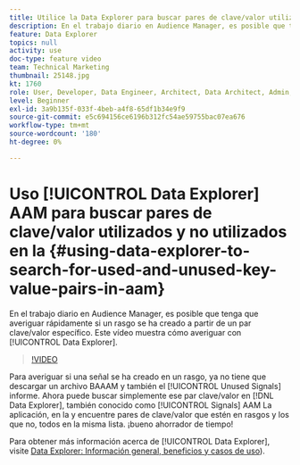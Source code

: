 ```yaml
---
title: Utilice la Data Explorer para buscar pares de clave/valor utilizados y no utilizados
description: En el trabajo diario en Audience Manager, es posible que tenga que averiguar rápidamente si un rasgo se ha creado a partir de un par clave/valor específico. Este vídeo muestra cómo averiguarlo con Data Explorer.
feature: Data Explorer
topics: null
activity: use
doc-type: feature video
team: Technical Marketing
thumbnail: 25148.jpg
kt: 1760
role: User, Developer, Data Engineer, Architect, Data Architect, Admin, Leader
level: Beginner
exl-id: 3a9b135f-033f-4beb-a4f8-65df1b34e9f9
source-git-commit: e5c694156ce6196b312fc54ae59755bac07ea676
workflow-type: tm+mt
source-wordcount: '180'
ht-degree: 0%

---
```


# Uso [!UICONTROL Data Explorer] AAM para buscar pares de clave/valor utilizados y no utilizados en la {#using-data-explorer-to-search-for-used-and-unused-key-value-pairs-in-aam}

En el trabajo diario en Audience Manager, es posible que tenga que averiguar rápidamente si un rasgo se ha creado a partir de un par clave/valor específico. Este vídeo muestra cómo averiguar con [!UICONTROL Data Explorer].

>[!VIDEO](https://video.tv.adobe.com/v/25148/?quality=12)

Para averiguar si una señal se ha creado en un rasgo, ya no tiene que descargar un archivo BAAAM y también el [!UICONTROL Unused Signals] informe. Ahora puede buscar simplemente ese par clave/valor en [!DNL Data Explorer], también conocido como [!UICONTROL Signals] AAM La aplicación, en la y encuentre pares de clave/valor que estén en rasgos y los que no, todos en la misma lista. ¡bueno ahorrador de tiempo!

Para obtener más información acerca de [!UICONTROL Data Explorer], visite [Data Explorer: Información general, beneficios y casos de uso](https://experienceleague.adobe.com/docs/audience-manager/user-guide/features/data-explorer/data-explorer-overview.html?lang=en)).
